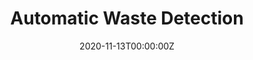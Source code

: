 ---
title: Automatic Waste Detection
summary: A project that explores different models and optimization techniques on the task of detecting recyclable waste objects in images that resemble settings of a real world waste recycle center.
tags:
- Python
date: "2020-11-13T00:00:00Z"

# Optional external URL for project (replaces project detail page).
external_link: "https://github.com/Boston-University-Projects/EC523_DL_CV_Project"

image:
  caption:
  focal_point: Smart

links:
# - icon: twitter
#   icon_pack: fab
#   name: Follow
#   url: https://twitter.com/georgecushen
url_code: ""
url_pdf: ""
url_slides: ""
url_video: ""

# Slides (optional).
#   Associate this project with Markdown slides.
#   Simply enter your slide deck's filename without extension.
#   E.g. `slides = "example-slides"` references `content/slides/example-slides.md`.
#   Otherwise, set `slides = ""`.
# slides: example
---